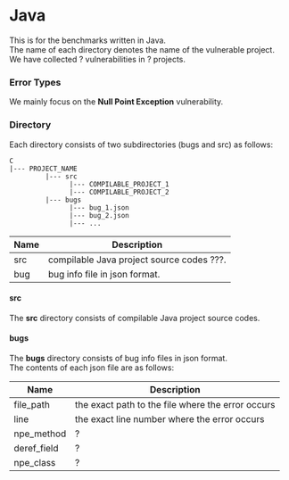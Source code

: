 Java
========

This is for the benchmarks written in Java.  
The name of each directory denotes the name of the vulnerable project.  
We have collected ? vulnerabilities in ? projects.

### Error Types

We mainly focus on the **Null Point Exception** vulnerability.

### Directory

Each directory consists of two subdirectories (bugs and src) as follows:

```
C
|--- PROJECT_NAME
         |--- src 
               |--- COMPILABLE_PROJECT_1
               |--- COMPILABLE_PROJECT_2
         |--- bugs
               |--- bug_1.json
               |--- bug_2.json
               |--- ...
```

Name | Description
---- | -----------
src  | compilable Java project source codes ???.
bug  | bug info file in json format.

#### src
The **src** directory consists of compilable Java project source codes.  

#### bugs
The **bugs** directory consists of bug info files in json format.  
The contents of each json file are as follows:

Name        | Description
----------- | -----------
file_path   | the exact path to the file where the error occurs
line        | the exact line number where the error occurs
npe_method  | ?
deref_field | ?
npe_class   | ? 
